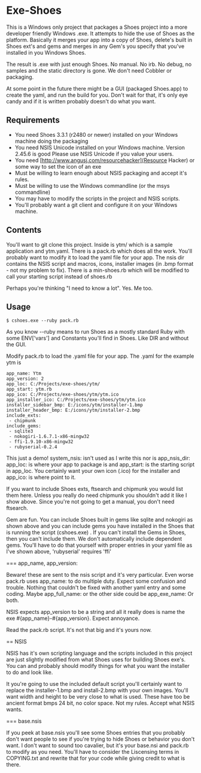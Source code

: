 # Exe-Shoes 

This is a Windows only project that packages a Shoes project into a more 
developer friendly Windows .exe. It attempts to hide the use of Shoes as
the platform. Basically it merges your app into a copy of Shoes, delete's
built in Shoes ext's and gems and merges in any Gem's you specify that you've
installed in you Windows Shoes.

The result is .exe with just enough Shoes. No manual. No irb. No debug, no
samples and the static directory is gone. We don't need Cobbler or packaging. 

At some point in the future there might be a GUI (packaged Shoes.app) to create the yaml,
and run the build for you. Don't wait for that, it's only eye candy and if it is written
probably doesn't do what you want. 

## Requirements 

* You need Shoes 3.3.1 (r2480 or newer) installed on your Windows machine doing the 
  packaging
* You need NSIS Unicode installed on your Windows machine. Version 2.45.6 is good
  Please use NSIS Unicode if you value your users. 
* You need [http://www.angusj.com/resourcehacker](Resource Hacker) or some way
  to set the icon of an exe
* Must be willing to learn enough about NSIS packaging and accept it's rules.
* Must be willing to use the Windows commandline (or the msys commandline)
* You may have to modify the scripts in the project and NSIS scripts.
* You'll probably want a git client and configure it on your Windows machine.

## Contents 

You'll want to git clone this project. Inside is ytm/ which is a sample application
and ytm.yaml. There is a pack.rb which does all the work. You'll probably
want to modify it to load the yaml file for your app. The nsis dir contains
the NSIS script and macros, icons, installer images (in .bmp format - not my problem to
fix). There is a min-shoes.rb which will be modified to call your starting script
instead of shoes.rb

Perhaps you're thinking "I need to know a lot". Yes. Me too.

## Usage 

`$ cshoes.exe --ruby pack.rb`

As you know --ruby means to run Shoes as a mostly standard Ruby with some
ENV['vars'] and Constants you'll find in Shoes. Like DIR and without the GUI.

Modify pack.rb to load the .yaml file for your app.  The .yaml for the example
ytm is 
```
app_name: Ytm
app_version: 2
app_loc: C:/Projects/exe-shoes/ytm/
app_start: ytm.rb
app_ico: C:/Projects/exe-shoes/ytm/ytm.ico
app_installer_ico: C:/Projects/exe-shoes/ytm/ytm.ico
installer_sidebar_bmp: E:/icons/ytm/installer-1.bmp
installer_header_bmp: E:/icons/ytm/installer-2.bmp
include_exts:
 - chipmunk
include_gems:
 - sqlite3
 - nokogiri-1.6.7.1-x86-mingw32
 - ffi-1.9.10-x86-mingw32
 - rubyserial-0.2.4
 ```
 This just a demo!  system_nsis: isn't used as I write this nor is app_nsis_dir: 
 app_loc: is where your app to package is and app_start: is the starting script
 in app_loc. You certainly want your own icon (.ico) for the installer and app_ico: is
 where point to it.
 
 If you want to include Shoes exts, ftsearch and chipmunk you would list them here.
 Unless you really do need chipmunk you shouldn't add it like I show above. Since you're not
 going to get a manual, you don't need ftsearch.
 
 Gem are fun. You can include Shoes built in gems like sqlite and nokogiri as shown above
 and you can include gems you have installed in the Shoes that is running the script
 (cshoes.exe) . If you can't install the Gems in Shoes, then you can't include them.
 We don't automatically include dependent gems. You'll have to do that yourself with
 proper entries in your yaml file as I've shown above, 'rubyserial' requires 'ffi'
 
 === app_name, app_version:

Beware! these are sent to the nsis script and it's very particular. Even worse
pack.rb uses app_name: to do multiple duty. Expect some confusion and trouble. 
Nothing that couldn't be fixed with another yaml entry and some coding. Maybe 
app_full_name: or the other side could be app_exe_name: Or both. 

NSIS expects app_version to be a string and all it really does is name the exe
#{app_name}-#{app_version}. Expect annoyance. 

Read the pack.rb script. It's not that big and it's yours now.

== NSIS

NSIS has it's own scripting language and the scripts included in this project
are just slightly modified from what Shoes uses for building Shoes exe's.  
You can and probably should modify things for what you want the installer 
to do and look like.

It you're going to use the included default script you'll certainly want to 
replace the installer-1.bmp and install-2.bmp with your own images. You'll want
width and height to be very close to what is used. These have too be ancient format bmps
24 bit, no color space.  Not my rules. Accept what NSIS wants. 

=== base.nsis

If you peek at base.nsis you'll see some Shoes entries that you probably 
don't want people to see if you're trying to hide Shoes or behavior you 
don't want. I don't want to sound too cavalier, but it's your base.nsi and pack.rb
to modify as you need. You'll have to consider the Liscensing terms in COPYING.txt and rewrite 
that for your code while giving credit to what is there. 


